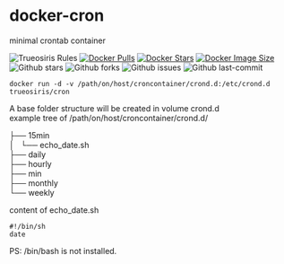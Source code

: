 # docker-cron
minimal crontab container

![Trueosiris Rules](https://img.shields.io/badge/trueosiris-rules-f08060)
[![Docker Pulls](https://badgen.net/docker/pulls/trueosiris/cron?icon=docker&label=pulls)](https://hub.docker.com/r/trueosiris/cron/)
[![Docker Stars](https://badgen.net/docker/stars/trueosiris/cron?icon=docker&label=stars)](https://hub.docker.com/r/trueosiris/cron/)
[![Docker Image Size](https://badgen.net/docker/size/trueosiris/cron?icon=docker&label=image%20size)](https://hub.docker.com/r/trueosiris/cron/)
![Github stars](https://badgen.net/github/stars/trueosiris/docker-cron?icon=github&label=stars)
![Github forks](https://badgen.net/github/forks/trueosiris/docker-cron?icon=github&label=forks)
![Github issues](https://img.shields.io/github/issues/TrueOsiris/docker-cron)
![Github last-commit](https://img.shields.io/github/last-commit/TrueOsiris/docker-cron)

```
docker run -d -v /path/on/host/croncontainer/crond.d:/etc/crond.d trueosiris/cron
```
A base folder structure will be created in volume crond.d <br>
example tree of /path/on/host/croncontainer/crond.d/ <br>

├── 15min <br>
│   └── echo_date.sh <br>
├── daily <br>
├── hourly <br>
├── min <br>
├── monthly <br>
└── weekly

content of echo_date.sh
```
#!/bin/sh
date
``` 

PS: /bin/bash is not installed.
